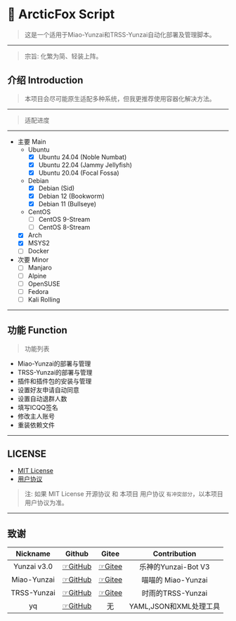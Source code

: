 # 🍥 ArcticFox Script
> 这是一个适用于Miao-Yunzai和TRSS-Yunzai自动化部署及管理脚本。
---
> 宗旨: 化繁为简、轻装上阵。

## 介绍 Introduction
> 本项目会尽可能原生适配多种系统，但我更推荐使用容器化解决方法。
---
> 适配进度
---
- 主要 Main
  - Ubuntu
    - [x] Ubuntu 24.04 (Noble Numbat)
    - [x] Ubuntu 22.04 (Jammy Jellyfish)
    - [x] Ubuntu 20.04 (Focal Fossa)
  - Debian
    - [x] Debian (Sid)
    - [x] Debian 12 (Bookworm)
    - [x] Debian 11 (Bullseye)
  - CentOS
    - [ ] CentOS 9-Stream
    - [ ] CentOS 8-Stream
  - [x] Arch
  - [x] MSYS2
  - [ ] Docker
- 次要 Minor
  - [ ] Manjaro
  - [ ] Alpine
  - [ ] OpenSUSE
  - [ ] Fedora
  - [ ] Kali Rolling
---

## 功能 Function
> 功能列表
  - Miao-Yunzai的部署与管理
  - TRSS-Yunzai的部署与管理
  - 插件和插件包的安装与管理
  - 设置好友申请自动同意
  - 设置自动退群人数
  - 填写ICQQ签名
  - 修改主人账号
  - 重装依赖文件

---
## LICENSE
- [MIT License](https://github.com/ArcticFox520/Yunzai-Bot-Script/blob/main/LICENSE)
-  [用户协议](https://github.com/ArcticFox520/Yunzai-Bot-Script/blob/main/用户协议.txt)
> 注: 如果 MIT License 开源协议 和 本项目 用户协议 `有冲突部分`，以本项目用户协议为准。

---
## 致谢
| Nickname | Github | Gitee  | Contribution |
| :--------: | :--------: | :--------: | :--------: |
| Yunzai v3.0 | [☞GitHub](https://github.com/le-niao/Yunzai-Bot) | [☞Gitee](https://gitee.com/le-niao/Yunzai-Bot) | 乐神的Yunzai-Bot V3 |
| Miao-Yunzai | [☞GitHub](https://github.com/yoimiya-kokomi/Miao-Yunzai) | [☞Gitee](https://gitee.com/yoimiya-kokomi/Miao-Yunzai) | 喵喵的 Miao-Yunzai |
| TRSS-Yunzai | [☞GitHub](https://github.com/TimeRainStarSky/Yunzai) | [☞Gitee](https://gitee.com/TimeRainStarSky/Yunzai) | 时雨的TRSS-Yunzai |
| yq | [☞GitHub](https://github.com/mikefarah/yq) | 无 | YAML,JSON和XML处理工具 |